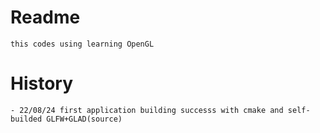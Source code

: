# Readme
	this codes using learning OpenGL

# History
	- 22/08/24 first application building successs with cmake and self-builded GLFW+GLAD(source)
